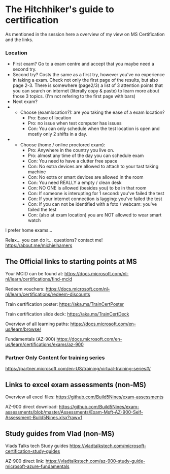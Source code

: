 # The Hitchhiker's guide to certification

As mentioned in the session here a overview of my view on MS Certification and the links.

### Location
- First exam? 
Go to a exam centre and accept that you maybe need a second try.
- Second try?
Costs the same as a first try, however you've no experience in taking a exam. Check not only the first page of the results, but also page 2-3. There is somewhere (page2/3) a list of 3 attention points that you can search on internet (literally copy & paste) to learn more about those 3 topics. (I'm not refering to the first page with bars)
- Next exam? 
- - Choose (examlocation?): are you taking the ease of a exam location?
    * Pro: Ease of location
    * Pro: no issue when test computer has issues
    * Con: You can only schedule when the test location is open and mostly only 2 shifts in a day.
- - Choose (home / online proctored exam): 
    * Pro: Anywhere in the country you live on. 
    * Pro: almost any time of the day you can schedule exam
    * Con: You need to have a clutter free space
    * Con: No extra devices are allowed to attach to your tast taking machine
    * Con: No extra or smart devices are allowed in the room
    * Con: You need REALLY a empty / clean desk
    * Con: NO ONE is allowed (besides you) to be in that room
    * Con: If someone is interupting for 1 second: you've failed the test
    * Con: If your internet connection is lagging: you've failed the test
    * Con: If you can not be identified with a foto / webcam: you've failed the test
    * Con: (also at exam location) you are NOT allowed to wear smart watch


I prefer home exams... 


Relax... you can do it... questions? contact me! https://about.me/michielhamers


## The Official links to starting points at MS
Your MCID can be found at:
https://docs.microsoft.com/nl-nl/learn/certifications/find-mcid

Redeem vouchers:
https://docs.microsoft.com/nl-nl/learn/certifications/redeem-discounts

Train certification poster: 
https://aka.ms/TrainCertPoster

Train certification slide deck: 
https://aka.ms/TrainCertDeck

Overview of all learning paths:
https://docs.microsoft.com/en-us/learn/browse/

Fundamentals (AZ-900) 
https://docs.microsoft.com/en-us/learn/certifications/exams/az-900

### Partner Only Content for training series
https://partner.microsoft.com/en-US/training/virtual-training-series#/

## Links to excel exam assessments (non-MS)
Overview all excel files:
https://github.com/Build5Nines/exam-assessments

AZ-900 direct download:
https://github.com/Build5Nines/exam-assessments/blob/master/Assessments/Exam-Msft-AZ-900-Self-Assessment-Build5Nines.xlsx?raw=1

## Study guides from Vlad (non-MS)
Vlads Talks tech Study guides
https://vladtalkstech.com/microsoft-certification-study-guides

AZ-900 direct link:
https://vladtalkstech.com/az-900-study-guide-microsoft-azure-fundamentals




